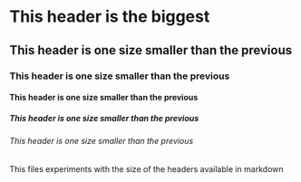 # This header is the biggest 
## This header is one size smaller than the previous
### This header is one size smaller than the previous
#### This header is one size smaller than the previous
##### This header is one size smaller than the previous
###### This header is one size smaller than the previous

This files experiments with the size of the headers available in markdown
